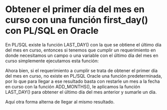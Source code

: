 # Obtener el primer día del mes en curso con una función first_day() con PL/SQL en Oracle

En PL/SQL existe la función LAST_DAY() con la que se obtiene el último día del mes en curso, entonces si tenemos que cumplir un requerimiento en donde necesitamos un campo o una variable con el último día del mes en curso simplemente ejecutamos esta función:



Ahora bien, si el requerimiento a cumplir se trata de obtener el primer día del mes en curso, no existe en PL/SQL Oracle una función predeterminada, por lo que para llegar a ese resultado basta con restarle un mes a la fecha en curso con la función ADD_MONTHS(), le aplicamos la función LAST_DAY() para obtener el último día del mes anterior y sumarle un día.



Aquí otra forma alterna de llegar al mismo resultado.



